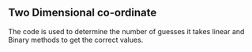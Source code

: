 ## Two Dimensional co-ordinate

The code is used to determine the number of guesses it takes linear and Binary methods to get the correct values.
